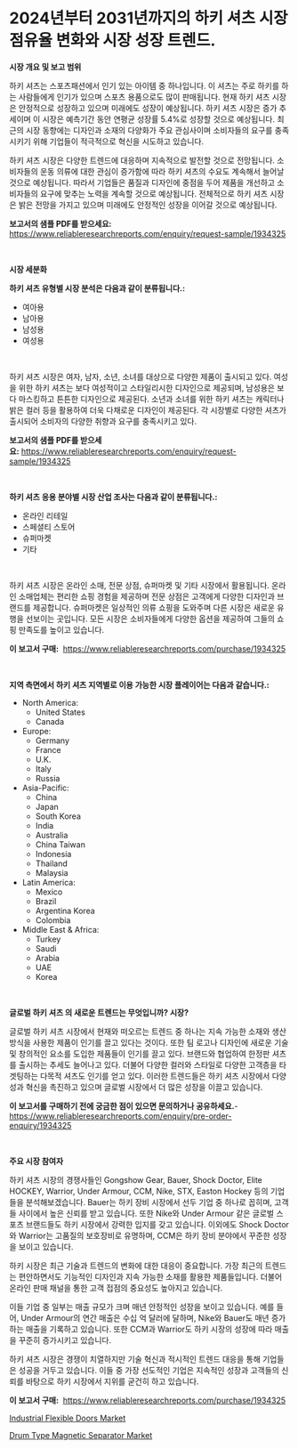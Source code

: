 <p><h1>2024년부터 2031년까지의 하키 셔츠 시장 점유율 변화와 시장 성장 트렌드.</h1></p><p><strong>시장 개요 및 보고 범위</strong></p>
<p><p>하키 셔츠는 스포츠패션에서 인기 있는 아이템 중 하나입니다. 이 셔츠는 주로 하키를 하는 사람들에게 인기가 있으며 스포츠 용품으로도 많이 판매됩니다. 현재 하키 셔츠 시장은 안정적으로 성장하고 있으며 미래에도 성장이 예상됩니다. 하키 셔츠 시장은 증가 추세이며 이 시장은 예측기간 동안 연평균 성장률 5.4%로 성장할 것으로 예상됩니다. 최근의 시장 동향에는 디자인과 소재의 다양화가 주요 관심사이며 소비자들의 요구를 충족시키기 위해 기업들이 적극적으로 혁신을 시도하고 있습니다.</p><p>하키 셔츠 시장은 다양한 트렌드에 대응하며 지속적으로 발전할 것으로 전망됩니다. 소비자들의 운동 의류에 대한 관심이 증가함에 따라 하키 셔츠의 수요도 계속해서 늘어날 것으로 예상됩니다. 따라서 기업들은 품질과 디자인에 중점을 두어 제품을 개선하고 소비자들의 요구에 맞추는 노력을 계속할 것으로 예상됩니다. 전체적으로 하키 셔츠 시장은 밝은 전망을 가지고 있으며 미래에도 안정적인 성장을 이어갈 것으로 예상됩니다.</p></p>
<p><strong>보고서의 샘플 PDF를 받으세요:</strong> <a href="https://www.reliableresearchreports.com/enquiry/request-sample/1934325">https://www.reliableresearchreports.com/enquiry/request-sample/1934325</a></p>
<p>&nbsp;</p>
<p><strong>시장 세분화</strong></p>
<p><strong>하키 셔츠 유형별 시장 분석은 다음과 같이 분류됩니다.:</strong></p>
<p><ul><li>여아용</li><li>남아용</li><li>남성용</li><li>여성용</li></ul></p>
<p>&nbsp;</p>
<p><p>하키 셔츠 시장은 여자, 남자, 소년, 소녀를 대상으로 다양한 제품이 출시되고 있다. 여성을 위한 하키 셔츠는 보다 여성적이고 스타일리시한 디자인으로 제공되며, 남성용은 보다 마스킹하고 튼튼한 디자인으로 제공된다. 소년과 소녀를 위한 하키 셔츠는 캐릭터나 밝은 컬러 등을 활용하여 더욱 다채로운 디자인이 제공된다. 각 시장별로 다양한 셔츠가 출시되어 소비자의 다양한 취향과 요구를 충족시키고 있다.</p></p>
<p><strong>보고서의 샘플 PDF를 받으세요:</strong>&nbsp;<a href="https://www.reliableresearchreports.com/enquiry/request-sample/1934325">https://www.reliableresearchreports.com/enquiry/request-sample/1934325</a></p>
<p>&nbsp;</p>
<p><strong> 하키 셔츠 응용 분야별 시장 산업 조사는 다음과 같이 분류됩니다.:</strong></p>
<p><ul><li>온라인 리테일</li><li>스페셜티 스토어</li><li>슈퍼마켓</li><li>기타</li></ul></p>
<p>&nbsp;</p>
<p><p>하키 셔츠 시장은 온라인 소매, 전문 상점, 슈퍼마켓 및 기타 시장에서 활용됩니다. 온라인 소매업체는 편리한 쇼핑 경험을 제공하며 전문 상점은 고객에게 다양한 디자인과 브랜드를 제공합니다. 슈퍼마켓은 일상적인 의류 쇼핑을 도와주며 다른 시장은 새로운 유행을 선보이는 곳입니다. 모든 시장은 소비자들에게 다양한 옵션을 제공하여 그들의 쇼핑 만족도를 높이고 있습니다.</p></p>
<p><strong>이 보고서 구매:</strong>&nbsp; <a href="https://www.reliableresearchreports.com/purchase/1934325">https://www.reliableresearchreports.com/purchase/1934325</a></p>
<p>&nbsp;</p>
<p><strong>지역 측면에서 하키 셔츠 지역별로 이용 가능한 시장 플레이어는 다음과 같습니다.:</strong></p>
<p><ul>
    <li>
        North America:
        <ul>
            <li>United States</li>
            <li>Canada</li>
        </ul>
    </li>
    <li>
        Europe:
        <ul>
            <li>Germany</li>
            <li>France</li>
            <li>U.K.</li>
            <li>Italy</li>
            <li>Russia</li>
        </ul>
    </li>
    <li>
        Asia-Pacific:
        <ul>
            <li>China</li>
            <li>Japan</li>
            <li>South Korea</li>
            <li>India</li>
            <li>Australia</li>
            <li>China Taiwan</li>
            <li>Indonesia</li>
            <li>Thailand</li>
            <li>Malaysia</li>
        </ul>
    </li>
    <li>
        Latin America:
        <ul>
            <li>Mexico</li>
            <li>Brazil</li>
            <li>Argentina Korea</li>
            <li>Colombia</li>
        </ul>
    </li>
    <li>
        Middle East & Africa:
        <ul>
            <li>Turkey</li>
            <li>Saudi</li>
            <li>Arabia</li>
            <li>UAE</li>
            <li>Korea</li>
        </ul>
    </li>
    </ul></p>
<p>&nbsp;</p>
<p><strong>글로벌 하키 셔츠 의 새로운 트렌드는 무엇입니까? 시장?</strong></p>
<p><p>글로벌 하키 셔츠 시장에서 현재와 떠오르는 트렌드 중 하나는 지속 가능한 소재와 생산 방식을 사용한 제품이 인기를 끌고 있다는 것이다. 또한 팀 로고나 디자인에 새로운 기술 및 창의적인 요소를 도입한 제품들이 인기를 끌고 있다. 브랜드와 협업하여 한정판 셔츠를 출시하는 추세도 늘어나고 있다. 더불어 다양한 컬러와 스타일로 다양한 고객층을 타겟팅하는 다목적 셔츠도 인기를 얻고 있다. 이러한 트렌드들은 하키 셔츠 시장에서 다양성과 혁신을 촉진하고 있으며 글로벌 시장에서 더 많은 성장을 이끌고 있습니다.</p></p>
<p><strong>이 보고서를 구매하기 전에 궁금한 점이 있으면 문의하거나 공유하세요.</strong>- <a href="https://www.reliableresearchreports.com/enquiry/pre-order-enquiry/1934325">https://www.reliableresearchreports.com/enquiry/pre-order-enquiry/1934325</a></p>
<p>&nbsp;</p>
<p><strong>주요 시장 참여자</strong></p>
<p><p>하키 셔츠 시장의 경쟁사들인 Gongshow Gear, Bauer, Shock Doctor, Elite HOCKEY, Warrior, Under Armour, CCM, Nike, STX, Easton Hockey 등의 기업들을 분석해보겠습니다. Bauer는 하키 장비 시장에서 선두 기업 중 하나로 꼽히며, 고객들 사이에서 높은 신뢰를 받고 있습니다. 또한 Nike와 Under Armour 같은 글로벌 스포츠 브랜드들도 하키 시장에서 강력한 입지를 갖고 있습니다. 이외에도 Shock Doctor와 Warrior는 고품질의 보호장비로 유명하며, CCM은 하키 장비 분야에서 꾸준한 성장을 보이고 있습니다.</p><p>하키 시장은 최근 기술과 트렌드의 변화에 대한 대응이 중요합니다. 가장 최근의 트렌드는 편안하면서도 기능적인 디자인과 지속 가능한 소재를 활용한 제품들입니다. 더불어 온라인 판매 채널을 통한 고객 접점의 중요성도 높아지고 있습니다.</p><p>이들 기업 중 일부는 매출 규모가 크며 매년 안정적인 성장을 보이고 있습니다. 예를 들어, Under Armour의 연간 매출은 수십 억 달러에 달하며, Nike와 Bauer도 매년 증가하는 매출을 기록하고 있습니다. 또한 CCM과 Warrior도 하키 시장의 성장에 따라 매출을 꾸준히 증가시키고 있습니다.</p><p>하키 셔츠 시장은 경쟁이 치열하지만 기술 혁신과 적시적인 트렌드 대응을 통해 기업들은 성공을 거두고 있습니다. 이들 중 가장 선도적인 기업은 지속적인 성장과 고객들의 신뢰를 바탕으로 하키 시장에서 지위를 굳건히 하고 있습니다.</p></p>
<p><strong>이 보고서 구매:</strong>&nbsp;&nbsp;<a href="https://www.reliableresearchreports.com/purchase/1934325">https://www.reliableresearchreports.com/purchase/1934325</a></p>
<p><p><a href="https://view.publitas.com/reportprime-1/industrial-flexible-doors-market-research-report-provides-thorough-industry-overview-which-offers-an-in-depth-analysis-of-product-trends-and-new-market-divisions/">Industrial Flexible Doors Market</a></p><p><a href="https://view.publitas.com/reportprime-1/drum-type-magnetic-separator-market-size-and-examines-its-market-scope-with-a-primary-focus-on-growth-opportunities-and-forecasted-trends-spanning-from-2024-to-2031/">Drum Type Magnetic Separator Market</a></p></p>
